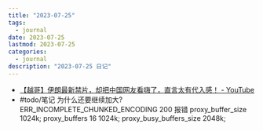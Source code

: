 ```yaml
---
title: "2023-07-25"
tags:
  - journal
date: 2023-07-25
lastmod: 2023-07-25
categories:
  - journal
description: "2023-07-25 日记"
---
```



- [【越哥】伊朗最新禁片，却把中国网友看嗨了，直言太有代入感！ - YouTube](https://www.youtube.com/watch?v=EE3i8NldKVw)
- #todo/笔记 为什么还要继续加大?ERR_INCOMPLETE_CHUNKED_ENCODING 200 报错
    proxy_buffer_size          1024k;
    proxy_buffers              16 1024k;
    proxy_busy_buffers_size    2048k;
